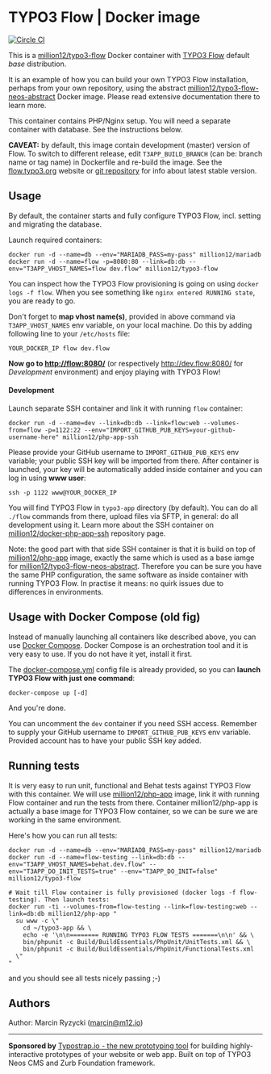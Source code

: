 # TYPO3 Flow | Docker image
[![Circle CI](https://circleci.com/gh/million12/docker-typo3-flow.png?style=badge)](https://circleci.com/gh/million12/docker-typo3-flow)

This is a [million12/typo3-flow](https://registry.hub.docker.com/u/million12/typo3-flow/) Docker container with [TYPO3 Flow](http://flow.typo3.org) default *base* distribution.

It is an example of how you can build your own TYPO3 Flow installation, perhaps from your own repository, using the abstract [million12/typo3-flow-neos-abstract](https://github.com/million12/docker-typo3-flow-neos-abstract) Docker image. Please read extensive documentation there to learn more.
 
This container contains PHP/Nginx setup. You will need a separate container with database. See the instructions below.

**CAVEAT:** by default, this image contain development (master) version of Flow. To switch to different release, edit `T3APP_BUILD_BRANCH` (can be: branch name or tag name) in Dockerfile and re-build the image. See the [flow.typo3.org](http://flow.typo3.org/) website or [git repository](https://github.com/neos/flow-base-distribution) for info about latest stable version.

## Usage

By default, the container starts and fully configure TYPO3 Flow, incl. setting and migrating the database.

Launch required containers:

```
docker run -d --name=db --env="MARIADB_PASS=my-pass" million12/mariadb
docker run -d --name=flow -p=8080:80 --link=db:db --env="T3APP_VHOST_NAMES=flow dev.flow" million12/typo3-flow
```

You can inspect how the TYPO3 Flow provisioning is going on using `docker logs -f flow`. When you see something like `nginx entered RUNNING state`, you are ready to go.

Don't forget to **map vhost name(s)**, provided in above command via `T3APP_VHOST_NAMES` env variable, on your local machine. Do this by adding following line to your `/etc/hosts` file:  
```
YOUR_DOCKER_IP flow dev.flow
```

**Now go to [http://flow:8080/](http://flow:8080/)** (or respectively http://dev.flow:8080/ for *Development* environment) and enjoy playing with TYPO3 Flow!

#### Development

Launch separate SSH container and link it with running `flow` container:
``` 
docker run -d --name=dev --link=db:db --link=flow:web --volumes-from=flow -p=1122:22 --env="IMPORT_GITHUB_PUB_KEYS=your-github-username-here" million12/php-app-ssh
```  
Please provide your GitHub username to `IMPORT_GITHUB_PUB_KEYS` env variable; your public SSH key will be imported from there. After container is launched, your key will be automatically added inside container and you can log in using **www user**:  
```
ssh -p 1122 www@YOUR_DOCKER_IP
```

You will find TYPO3 Flow in `typo3-app` directory (by default). You can do all `./flow` commands from there, upload files via SFTP, in general: do all development using it. Learn more about the SSH container on [million12/docker-php-app-ssh](https://github.com/million12/docker-php-app-ssh) repository page.

Note: the good part with that side SSH container is that it is build on top of [million12/php-app](https://github.com/million12/docker-php-app) image, exactly the same which is used as a base iamge for [million12/typo3-flow-neos-abstract](https://github.com/million12/docker-typo3-flow-neos-abstract). Therefore you can be sure you have the same PHP configuration, the same software as inside container with running TYPO3 Flow. In practise it means: no quirk issues due to differences in environments.


## Usage with Docker Compose (old fig)

Instead of manually launching all containers like described above, you can use [Docker Compose](https://docs.docker.com/compose/). Docker Compose is an orchestration tool and it is very easy to use. If you do not have it yet, install it first. 

The [docker-compose.yml](docker-compose.yml) config file is already provided, so you can **launch TYPO3 Flow with just one command**:  
```
docker-compose up [-d]
```

And you're done.

You can uncomment the `dev` container if you need SSH access. Remember to supply your GitHub username to `IMPORT_GITHUB_PUB_KEYS` env variable. Provided account has to have your public SSH key added.


## Running tests

It is very easy to run unit, functional and Behat tests against TYPO3 Flow with this container. We will use [million12/php-app](https://github.com/million12/docker-php-app) image, link it with running Flow container and run the tests from there. Container million12/php-app is actually a base image for TYPO3 Flow container, so we can be sure we are working in the same environment.

Here's how you can run all tests:  
```
docker run -d --name=db --env="MARIADB_PASS=my-pass" million12/mariadb
docker run -d --name=flow-testing --link=db:db --env="T3APP_VHOST_NAMES=behat.dev.flow" --env="T3APP_DO_INIT_TESTS=true" --env="T3APP_DO_INIT=false" million12/typo3-flow

# Wait till Flow container is fully provisioned (docker logs -f flow-testing). Then launch tests:
docker run -ti --volumes-from=flow-testing --link=flow-testing:web --link=db:db million12/php-app "
  su www -c \"
    cd ~/typo3-app && \
    echo -e '\n\n======== RUNNING TYPO3 FLOW TESTS =======\n\n' && \
    bin/phpunit -c Build/BuildEssentials/PhpUnit/UnitTests.xml && \
    bin/phpunit -c Build/BuildEssentials/PhpUnit/FunctionalTests.xml
  \"
"
```  
and you should see all tests nicely passing ;-)

## Authors

Author: Marcin Ryzycki (<marcin@m12.io>)  

---

**Sponsored by** [Typostrap.io - the new prototyping tool](http://typostrap.io/) for building highly-interactive prototypes of your website or web app. Built on top of TYPO3 Neos CMS and Zurb Foundation framework.
